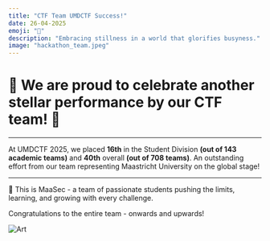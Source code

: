 ```yaml
---
title: "CTF Team UMDCTF Success!"
date: 26-04-2025
emoji: "🧠"
description: "Embracing stillness in a world that glorifies busyness."
image: "hackathon_team.jpeg"
---
```


# 🎊 We are proud to celebrate another stellar performance by our CTF team! 🎊

---

At UMDCTF 2025, we placed **16th** in the Student Division **(out of 143 academic teams)** and **40th** overall **(out of 708 teams)**.
An outstanding effort from our team representing Maastricht University on the global stage!

---

🧠 This is MaaSec - a team of passionate students pushing the limits, learning, and growing with every challenge.

Congratulations to the entire team - onwards and upwards!

![Art](/ctf_team.jpeg)